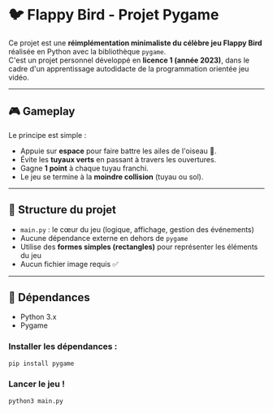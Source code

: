 # 🐦 Flappy Bird - Projet Pygame

Ce projet est une **réimplémentation minimaliste du célèbre jeu Flappy Bird** réalisée en Python avec la bibliothèque `pygame`.  
C'est un projet personnel développé en **licence 1 (année 2023)**, dans le cadre d'un apprentissage autodidacte de la programmation orientée jeu vidéo.

---

## 🎮 Gameplay

Le principe est simple :
- Appuie sur **espace** pour faire battre les ailes de l'oiseau 🐤.
- Évite les **tuyaux verts** en passant à travers les ouvertures.
- Gagne **1 point** à chaque tuyau franchi.
- Le jeu se termine à la **moindre collision** (tuyau ou sol).

---

## 📁 Structure du projet

- `main.py` : le cœur du jeu (logique, affichage, gestion des événements)
- Aucune dépendance externe en dehors de `pygame`
- Utilise des **formes simples (rectangles)** pour représenter les éléments du jeu
- Aucun fichier image requis ✅

---

## 🧪 Dépendances

- Python 3.x
- Pygame

### Installer les dépendances :
```bash
pip install pygame
```

### Lancer le jeu ! 
```bash
python3 main.py
````
